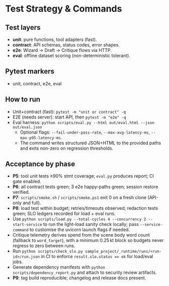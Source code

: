 # Test Strategy & Commands

## Test layers
- **unit**: pure functions, tool adapters (fast).
- **contract**: API schemas, status codes, error shapes.
- **e2e**: Wizard → Draft → Critique flows via HTTP.
- **eval**: offline dataset scoring (non-deterministic tolerant).

## Pytest markers
- unit, contract, e2e, eval

## How to run
- Unit+contract (fast): `pytest -m "unit or contract" -q`
- E2E (needs server): start API, then `pytest -m "e2e" -q`
- Eval harness: `python scripts/eval.py --html out/eval.html --json out/eval.json`
  - Optional flags: `--fail-under-pass-rate`, `--max-avg-latency-ms`, `--max-p95-latency-ms`.
  - The command writes structured JSON+HTML to the provided paths and exits non-zero on regression thresholds.

## Acceptance by phase
- **P5**: tool unit tests ≥90% stmt coverage; `eval.py` produces report; CI gate enabled.
- **P6**: all contract tests green; 3 e2e happy-paths green; session restore verified.
- **P7**: `scripts/smoke.sh` / `scripts/smoke.ps1` exit 0 on a fresh clone (API-only and full).
- **P8**: load test within budget; retries/timeouts observed; redaction tests green; SLO ledgers recorded for load + eval runs.
- Use `python scripts/load.py --total-cycles 4 --concurrency 2 --start-service` to run the light-load sanity check locally; pass `--service-command` to customise the uvicorn launch flags if needed.
- Critique telemetry derives spend from the scene body word count (fallback to `word_target`), with a minimum 0.25 kt block so budgets never regress to zero between runs.
- Run `python scripts/check_slo.py sample_project/_runtime/runs/<run-id>/run.json` in CI to enforce `result.slo.status == ok` for load/eval jobs.
- Generate dependency manifests with `python scripts/dependency_report.py` and attach to security review artifacts.
- **P9**: tag build reproducible; changelog and release docs present.
